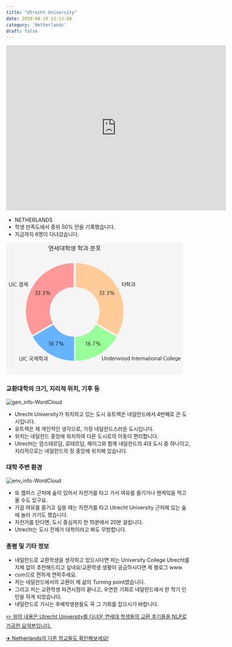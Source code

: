 ```yaml
---
title: "Utrecht University"
date: 2020-08-19 13:13:58
category: 'Netherlands'
draft: false
---
```


<iframe
width="600"
height="450"
frameborder="0" style="border:0"
src="https://www.google.com/maps/embed/v1/place?key=AIzaSyC9e1AME-pVmWC4hBpFdu5S4dKzyepa3HQ&q=Utrecht+University&center=52.0851825,5.1757062000000005&zoom=14" allowfullscreen>
</iframe>

* NETHERLANDS
* 학생 만족도에서 중위 50% 안을 기록했습니다.
* 지금까지 6명이 다녀갔습니다. 

![department-info](../plots/NL000011.png)
### 교환대학의 크기, 지리적 위치, 기후 등
![gen_info-WordCloud](../univ_wordclouds_okt/gen_info/NL000011_gen_info_okt.png)

* Utrecht University가 위치하고 있는 도시 유트렉은 네덜란드에서 4번째로 큰 도시입니다.
* 유트렉은 제 개인적인 생각으로, 가장 네덜란드스러운 도시입니다.
* 위치는 네덜란드 중앙에 위치하여 다른 도시로의 이동이 편리합니다.
* Utrecht는 암스테르담, 로테르담, 헤이그와 함께 네덜란드의 4대 도시 중 하나이고, 지리적으로는 네덜란드의 정 중앙에 위치해 있습니다.


### 대학 주변 환경

![env_info-WordCloud](../univ_wordclouds_okt/env_info/NL000011_env_info_okt.png)

* 또 캠퍼스 근처에 숲이 있어서 자전거를 타고 가서 여유를 즐기거나 팬케잌을 먹고 올 수도 있구요.
* 가끔 여유를 즐기고 싶을 때는 자전거를 타고 Utrecht University 근처에 있는 숲에 놀러 가기도 했습니다.
* 자전거를 탄다면, 도시 중심까지 한 15분에서 20분 걸립니다.
* Utrecht는 도시 전체가 대학이라고 봐도 무방합니다.


### 총평 및 기타 정보 
* 네덜란드로 교환학생을 생각하고 있으시다면 저는 University College Utrecht를 지체 없이 추천해드리고 싶네요!교환학생 생활이 궁금하시다면 제 블로그 www.
* com으로 편하게 연락주세요.
* 저는 네덜란드에서의 교환이 제 삶의 Turning point였습니다.
* 그리고 저는 교환학생 파견시점이 끝나고, 우연한 기회로 네덜란드에서 한 학기 인턴을 하게 되었습니다.
* 네덜란드로 가시는 후배학생분들도 꼭 그 기회를 잡으시기 바랍니다.


[✏️ 위의 내용은 Utrecht University를 다녀온 연세대 학생들의 교환 후기들을 NLP로 가공한 요약본입니다.](http://oia.yonsei.ac.kr/partner/expReport.asp?ucode=NL000011&bgbn=A)

[✈️ Netherlands의 다른 학교들도 확인해보세요!](https://yonsei-exchange.netlify.app/?category=Netherlands)
